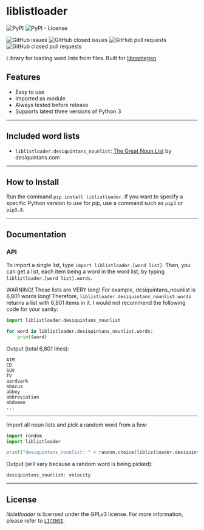 # liblistloader

![PyPI](https://img.shields.io/pypi/v/liblistloader)
![PyPI - License](https://img.shields.io/pypi/l/liblistloader)

![GitHub issues](https://img.shields.io/github/issues-raw/BBaoVanC/liblistloader)
![GitHub closed issues](https://img.shields.io/github/issues-closed-raw/BBaoVanC/liblistloader)
![GitHub pull requests](https://img.shields.io/github/issues-pr-raw/BBaoVanC/liblistloader)
![GitHub closed pull requests](https://img.shields.io/github/issues-pr-closed-raw/BBaoVanC/liblistloader)

Library for loading word lists from files. Built for [libnamegen](https://github.com/BBaoVanC/libnamegen)

## Features

* Easy to use
* Imported as module
* Always tested before release
* Supports latest three versions of Python 3

---

## Included word lists

* `liblistloader.desiquintans_nounlist`: [The Great Noun List](http://www.desiquintans.com/nounlist) by desiquintans.com

---

## How to Install

Run the command `pip install liblistloader`. If you want to specify a specific Python version to use for pip, use a command such as `pip3` or `pip3.8`.

---

## Documentation

### API

To import a single list, type `import liblistloader.[word list]`. Then, you can get a list, each item being a word in the word list, by typing `liblistloader.[word list].words`.

WARNING! These lists are VERY long! For example, desiquintans_nounlist is 6,801 words long! Therefore, `liblistloader.desiquintans_nounlist.words` returns a list with 6,801 items in it. I would not recommend the following code for your sanity:

``` python
import liblistloader.desiquintans_nounlist

for word in liblistloader.desiquintans_nounlist.words:
    print(word)
```

Output (total 6,801 lines):

``` plaintext
ATM
CD
SUV
TV
aardvark
abacus
abbey
abbreviation
abdomen
...
```

---

Import all noun lists and pick a random word from a few:

``` python
import random
import liblistloader

print("desiquintans_nounlist: " + random.choice(liblistloader.desiquintans_nounlist.words))
```

Output (will vary because a random word is being picked):

``` plaintext
desiquintans_nounlist: velocity
```

---

## License

_liblistloader_ is licensed under the GPLv3 license. For more information, please refer to [`LICENSE`](https://github.com/BBaoVanC/liblistloader/blob/master/LICENSE).
